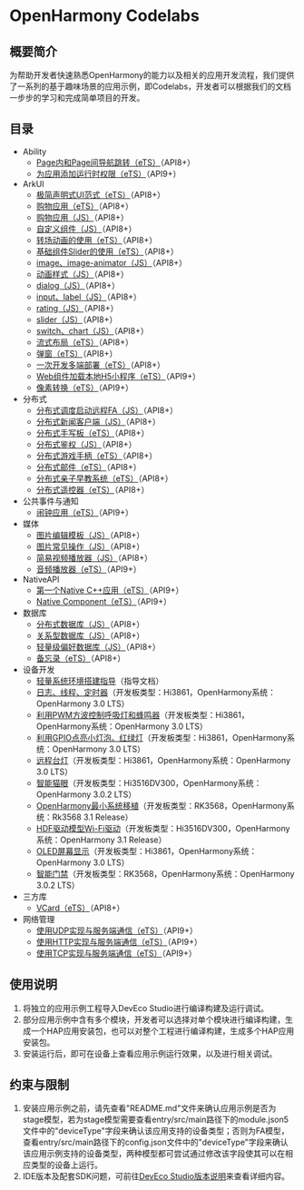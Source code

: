 # OpenHarmony Codelabs<a name="ZH-CN_TOPIC_0000001228194435"></a>

## 概要简介<a name="section117915431558"></a>

为帮助开发者快速熟悉OpenHarmony的能力以及相关的应用开发流程，我们提供了一系列的基于趣味场景的应用示例，即Codelabs，开发者可以根据我们的文档一步步的学习和完成简单项目的开发。

## 目录<a name="sectionMenu"></a>

- Ability
  - [Page内和Page间导航跳转（eTS）](https://gitee.com/openharmony/codelabs/tree/master/Ability/PageAbility)（API8+）
  - [为应用添加运行时权限（eTS）](https://gitee.com/openharmony/codelabs/tree/master/Ability/AccessPermission)（API9+）
- ArkUI
  - [极简声明式UI范式（eTS）](https://gitee.com/openharmony/codelabs/tree/master/ETSUI/SimpleGalleryEts)（API8+）
  - [购物应用（eTS）](https://gitee.com/openharmony/codelabs/tree/master/ETSUI/ShoppingEts)（API8+）
  - [购物应用（JS）](https://gitee.com/openharmony/codelabs/tree/master/JSUI/ShoppingOpenHarmony)（API8+）
  - [自定义组件（JS）](https://gitee.com/openharmony/codelabs/tree/master/JSUI/JSCanvasComponet)（API8+）
  - [转场动画的使用（eTS）](https://gitee.com/openharmony/codelabs/tree/master/ETSUI/TransitionAnimtaionEts)（API8+）
  - [基础组件Slider的使用（eTS）](https://gitee.com/openharmony/codelabs/tree/master/ETSUI/SliderApplicationEts)（API8+）
  - [image、image-animator（JS）](https://gitee.com/openharmony/codelabs/tree/master/JSUI/ClickableJsDemo)（API8+）
  - [动画样式（JS）](https://gitee.com/openharmony/codelabs/tree/master/JSUI/AnimationDemo)（API8+）
  - [dialog（JS）](https://gitee.com/openharmony/codelabs/tree/master/JSUI/DialogDemo)（API8+）
  - [input、label（JS）](https://gitee.com/openharmony/codelabs/tree/master/JSUI/InputApplication)（API8+）
  - [rating（JS）](https://gitee.com/openharmony/codelabs/tree/master/JSUI/RatingApplication)（API8+）
  - [slider（JS）](https://gitee.com/openharmony/codelabs/tree/master/JSUI/SliderApplication)（API8+）
  - [switch、chart（JS）](https://gitee.com/openharmony/codelabs/tree/master/JSUI/SwitchApplication)（API8+）
  - [流式布局（eTS）](https://gitee.com/openharmony/codelabs/tree/master/ETSUI/FlowLayoutEts)（API8+）
  - [弹窗（eTS）](https://gitee.com/openharmony/codelabs/tree/master/ETSUI/CustomDialogEts)（API8+）
  - [一次开发多端部署（eTS）](https://gitee.com/openharmony/codelabs/tree/master/ETSUI/MultiDeploymentEts)（API8+）
  - [Web组件加载本地H5小程序（eTS）](https://gitee.com/openharmony/codelabs/tree/master/ETSUI/WebComponent)（API9+）
  - [像素转换（eTS）](https://gitee.com/openharmony/codelabs/tree/master/ETSUI/PixelUnitsDemo)（API9+）
- 分布式
  - [分布式调度启动远程FA（JS）](https://gitee.com/openharmony/codelabs/tree/master/Distributed/RemoteStartFA)（API8+）
  - [分布式新闻客户端（JS）](https://gitee.com/openharmony/codelabs/tree/master/Distributed/NewsDemo)（API8+）
  - [分布式手写板（eTS）](https://gitee.com/openharmony/codelabs/tree/master/Distributed/DistributeDatabaseDrawEts)（API8+）
  - [分布式鉴权（JS）](https://gitee.com/openharmony/codelabs/tree/master/Distributed/GameAuthOpenH)（API8+）
  - [分布式游戏手柄（eTS）](https://gitee.com/openharmony/codelabs/tree/master/Distributed/HandleGameApplication)（API8+）
  - [分布式邮件（eTS）](https://gitee.com/openharmony/codelabs/tree/master/Distributed/OHMailETS)（API8+）
  - [分布式亲子早教系统（eTS）](https://gitee.com/openharmony/codelabs/tree/master/Distributed/OpenHarmonyPictureGame)（API8+）
  - [分布式遥控器（eTS）](https://gitee.com/openharmony/codelabs/tree/master/Distributed/RemoteControllerETS)（API8+）
- 公共事件与通知
  - [闹钟应用（eTS）](https://gitee.com/openharmony/codelabs/tree/master/CommonEventAndNotification/AlarmClock)（API9+）
- 媒体
  - [图片编辑模板（JS）](https://gitee.com/openharmony/codelabs/tree/master/Media/ImageEditorTemplate)（API8+）
  - [图片常见操作（JS）](https://gitee.com/openharmony/codelabs/tree/master/Media/ImageJsDemo)（API8+）
  - [简易视频播放器（JS）](https://gitee.com/openharmony/codelabs/tree/master/Media/VideoOpenHarmony)（API8+）
  - [音频播放器（eTS）](https://gitee.com/openharmony/codelabs/tree/master/Media/Audio_OH_ETS)（API9+）
- NativeAPI
  - [第一个Native C++应用（eTS）](https://gitee.com/openharmony/codelabs/tree/master/NativeAPI/NativeTemplateDemo)（API9+）
  - [Native Component（eTS）](https://gitee.com/openharmony/codelabs/tree/master/NativeAPI/XComponent)（API9+）
- 数据库
  - [分布式数据库（JS）](https://gitee.com/openharmony/codelabs/tree/master/Data/JsDistributedData)（API8+）
  - [关系型数据库（JS）](https://gitee.com/openharmony/codelabs/tree/master/Data/JSRelationshipData)（API8+）
  - [轻量级偏好数据库（JS）](https://gitee.com/openharmony/codelabs/tree/master/Data/Database)（API8+）
  - [备忘录（eTS）](https://gitee.com/openharmony/codelabs/tree/master/Data/NotePad_OH_ETS)（API8+）
- 设备开发
  - [轻量系统环境搭建指导](https://gitee.com/openharmony/codelabs/tree/master/Device/DeviceEnvironmentSetupGuide)（指导文档）
  - [日志、线程、定时器](https://gitee.com/openharmony/codelabs/tree/master/Device/%E6%97%A5%E5%BF%97%E3%80%81%E7%BA%BF%E7%A8%8B%E3%80%81%E5%AE%9A%E6%97%B6%E5%99%A8)（开发板类型：Hi3861，OpenHarmony系统：OpenHarmony 3.0 LTS）
  - [利用PWM方波控制呼吸灯和蜂鸣器](https://gitee.com/openharmony/codelabs/tree/master/Device/%E5%88%A9%E7%94%A8PWM%E6%96%B9%E6%B3%A2%E6%8E%A7%E5%88%B6%E5%91%BC%E5%90%B8%E7%81%AF%E5%92%8C%E8%9C%82%E9%B8%A3%E5%99%A8)（开发板类型：Hi3861，OpenHarmony系统：OpenHarmony 3.0 LTS）
  - [利用GPIO点亮小灯泡、红绿灯](https://gitee.com/openharmony/codelabs/tree/master/Device/%E5%88%A9%E7%94%A8GPIO%E7%82%B9%E4%BA%AE%E5%B0%8F%E7%81%AF%E6%B3%A1%E3%80%81%E7%BA%A2%E7%BB%BF%E7%81%AF)（开发板类型：Hi3861，OpenHarmony系统：OpenHarmony 3.0 LTS）
  - [远程台灯](https://gitee.com/openharmony/codelabs/tree/master/Device/RemoteLamp)（开发板类型：Hi3861，OpenHarmony系统：OpenHarmony 3.0 LTS）
  - [智能猫眼](https://gitee.com/openharmony/codelabs/tree/master/Device/smart_cat_eye)（开发板类型：Hi3516DV300，OpenHarmony系统：OpenHarmony 3.0.2 LTS）
  - [OpenHarmony最小系统移植](https://gitee.com/openharmony/codelabs/tree/master/Device/PortingOpenHarmony)（开发板类型：RK3568，OpenHarmony系统：Rk3568 3.1 Release）
  - [HDF驱动模型Wi-Fi驱动](https://gitee.com/openharmony/codelabs/tree/master/Device/WifiDemo)（开发板类型：Hi3516DV300，OpenHarmony系统：OpenHarmony 3.1 Release）
  - [OLED屏幕显示](https://gitee.com/openharmony/codelabs/tree/master/Device/OLED%E5%B1%8F%E5%B9%95%E7%9A%84%E6%98%BE%E7%A4%BA)（开发板类型：Hi3861，OpenHarmony系统：OpenHarmony 3.0 LTS）
  - [智能门禁](https://gitee.com/openharmony/codelabs/tree/master/Device/smart_door_access)（开发板类型：RK3568，OpenHarmony系统：OpenHarmony 3.0.2 LTS）
- 三方库
  - [VCard（eTS）](https://gitee.com/openharmony/codelabs/tree/master/ThirdPartyComponents/VCardDemo)（API8+）
- 网络管理
  - [使用UDP实现与服务端通信（eTS）](https://gitee.com/openharmony/codelabs/tree/master/NetworkManagement/UdpDemoOH)（API9+）
  - [使用HTTP实现与服务端通信（eTS）](https://gitee.com/openharmony/codelabs/tree/master/NetworkManagement/SmartChatEtsOH)（API9+）
  - [使用TCP实现与服务端通信（eTS）](https://gitee.com/openharmony/codelabs/tree/master/NetworkManagement/TcpSocketDemo)（API9+）

## 使用说明<a name="section1954919258619"></a>

1.  将独立的应用示例工程导入DevEco Studio进行编译构建及运行调试。
2.  部分应用示例中含有多个模块，开发者可以选择对单个模块进行编译构建，生成一个HAP应用安装包，也可以对整个工程进行编译构建，生成多个HAP应用安装包。
3.  安装运行后，即可在设备上查看应用示例运行效果，以及进行相关调试。

## 约束与限制<a name="section682025019613"></a>

1.  安装应用示例之前，请先查看"README.md"文件来确认应用示例是否为stage模型，若为stage模型需要查看entry/src/main路径下的module.json5文件中的"deviceType"字段来确认该应用支持的设备类型；否则为FA模型，查看entry/src/main路径下的config.json文件中的"deviceType"字段来确认该应用示例支持的设备类型，两种模型都可尝试通过修改该字段使其可以在相应类型的设备上运行。
2.  IDE版本及配套SDK问题，可前往[DevEco Studio版本说明](https://developer.harmonyos.com/cn/docs/documentation/doc-releases/ohos-release-notes-0000001226452454)来查看详细内容。